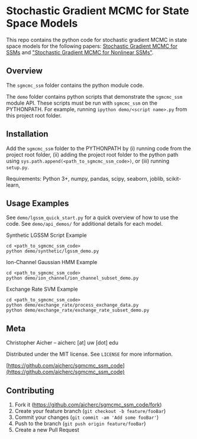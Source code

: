 # Stochastic Gradient MCMC for State Space Models

This repo contains the python code for stochastic gradient MCMC in state space models for the following papers: [Stochastic Gradient MCMC for SSMs](https://arxiv.org/abs/1810.09098) and ["Stochastic Gradient MCMC for Nonlinear SSMs"](https://arxiv.org/abs/1901.10568).


## Overview
The `sgmcmc_ssm` folder contains the python module code.

The `demo` folder contains python scripts that demonstrate the `sgmcmc_ssm` module API.
These scripts must be run with `sgmcmc_ssm` on the PYTHONPATH.
For example, running `ipython demo/<script name>.py` from this project root folder.


## Installation
Add the `sgmcmc_ssm` folder to the PYTHONPATH by (i) running code from the project root folder, (ii) adding the project root folder to the python path using `sys.path.append(<path_to_sgmcmc_ssm_code>)`, or (iii) running `setup.py`.

Requirements:
Python 3+, numpy, pandas, scipy, seaborn, joblib, scikit-learn,


## Usage Examples
See `demo/lgssm_quick_start.py` for a quick overview of how to use the code.
See `demo/api_demos/` for additional details for each model.

Synthetic LGSSM Script Example
```
cd <path_to_sgmcmc_ssm_code>
python demo/synthetic/lgssm_demo.py
```

Ion-Channel Gaussian HMM Example
```
cd <path_to_sgmcmc_ssm_code>
python demo/ion_channel/ion_channel_subset_demo.py
```

Exchange Rate SVM Example
```
cd <path_to_sgmcmc_ssm_code>
python demo/exchange_rate/process_exchange_data.py
python demo/exchange_rate/exchange_rate_subset_demo.py
```

## Meta

Christopher Aicher – aicherc [at] uw [dot] edu

Distributed under the MIT license. See ``LICENSE`` for more information.

[https://github.com/aicherc/sgmcmc_ssm_code](https://github.com/aicherc/sgmcmc_ssm_code)

## Contributing

1. Fork it (<https://github.com/aicherc/sgmcmc_ssm_code/fork>)
2. Create your feature branch (`git checkout -b feature/fooBar`)
3. Commit your changes (`git commit -am 'Add some fooBar'`)
4. Push to the branch (`git push origin feature/fooBar`)
5. Create a new Pull Request

